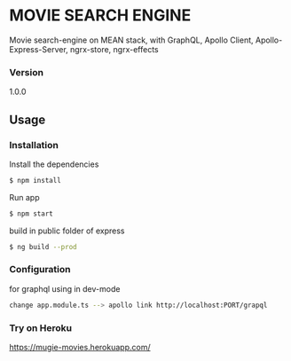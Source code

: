 # MOVIE SEARCH ENGINE

Movie search-engine on MEAN stack, with GraphQL, Apollo Client, Apollo-Express-Server, ngrx-store, ngrx-effects

### Version
1.0.0

## Usage


### Installation

Install the dependencies

```sh
$ npm install
```
Run app

```sh
$ npm start
```
build in public folder of express

```sh
$ ng build --prod
```

### Configuration

for graphql using in dev-mode

```sh
change app.module.ts --> apollo link http://localhost:PORT/grapql
```

### Try on Heroku

https://mugie-movies.herokuapp.com/
